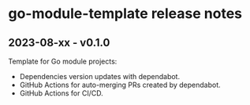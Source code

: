 # go-module-template release notes

## 2023-08-xx - v0.1.0

Template for Go module projects:
- Dependencies version updates with dependabot.
- GitHub Actions for auto-merging PRs created by dependabot.
- GitHub Actions for CI/CD.
